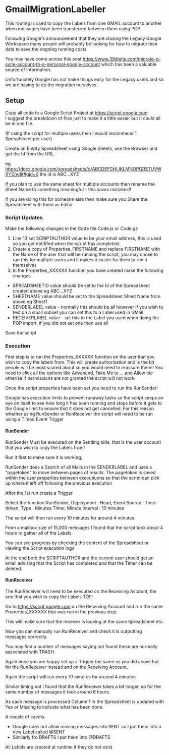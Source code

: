 # GmailMigrationLabeller

This routing is used to copy the Labels from one GMAIL account to another when messages have been transferred between them using POP.

Following Google's announcement that they are closing the Legacy Google Workspace many people will probably be looking for how to migrate their data to save the ongoing running costs.

You may have come across this post https://www.39digits.com/migrate-g-suite-account-to-a-personal-google-account which has been a valuable source of information. 

Unfortunately Google has not make things easy for the Legacy users and so we are having to do the migration ourselves.

## Setup

Copy all code to a Google Script Project at https://script.google.com  
I suggest the breakdown of files just to make it a little easier but it could all be in one file.

(If using the script for multiple users then I would recommend 1 Spreadsheet per user)

Create an Empty Spreadsheet using Google Sheets, use the Browser and get the Id from the URL 

eg https://docs.google.com/spreadsheets/d/ABCDEFGHIJKLMNOPQRSTUVWXYZ/edit#gid=0 the id is ABC...XYZ

If you plan to use the same sheet for multiple accounts then rename the Sheet Name to something meaningful - this saves mistakes!!

If you are doing this for someone else then make sure you Share the Spreadsheet with them as Editor

### Script Updates

Make the following changes in the Code file Code.js or Code.gs

1. Line 13 set SCRIPTAUTHOR value to be your email address, this is used so you get notififed when the script has completed.
2. Create a copy of Properties_FIRSTNAME and replace FIRSTNAME with the Name of the user that will be running the script, you may chose to run this for multiple users and it makes it easier for them to run it themselves
3. In the Properties_XXXXXX function you have created make the following changes

* SPREADSHEETID value should be set to the Id of the Spreadsheet created above eg ABC...XYZ
* SHEETNAME value should be set to the Spreadsheet Sheet Name from above eg Sheet1
* SENDERLABEL value - normally this should be all however if you wish to test on a small subset you can set this to a Label used in GMail
* RECEIVERLABEL value - set this to the Label you used when doing the POP import, if you did not set one then use all

Save the script

### Execution

First step is to run the Properties_XXXXXX function on the user that you wish to copy the labels from. This will create authorisation and is the bit people will be most scared about so you would need to reassure them!! You need to click all the options like Advanced, Take Me to ... and Allow etc otherise if permissions are not granted the script will not work!

Once the script properties have been set you need to run the RunSender!

Google has execution limits to prevent runaway tasks so the script keeps an eye on itself to see how long it has been running and stops before it gets to the Google limit to ensure that it does not get cancelled. For this reason whether using RunSender or RunReceiver the script will need to be run using a Timed Event Trigger

#### RunSender

RunSender Must be executed on the Sending side, that is the user account that you wish to copy the Labels from!

Run it first to make sure it is working, 

RunSender does a Search of all Mails in the SENDERLABEL and uses a "pagetoken" to move between pages of results.
The pagetoken is saved within the user properties between executiuons so that the script can pick up where it left off following the previous execution

After the 1st run create a Trigger

Select the function RunSender, Deployment : Head, Event Source : Time-driven, Type : Minutes Timer, Minute Interval : 10 minutes

The script will then run every 10 minutes for around 4 minutes.

From a mailbox size of 15,000 messages I found that the script took about 4 hours to gather all of the Labels.

You can see progress by checking the content of the Spreadsheet or viewing the Script execution logs

At the end both the SCRIPTAUTHOR and the current user should get an email advising that the Script has completed and that the Timer can be deleted.

#### RunReceiver

The RunReceiver will need to be executed on the Receiving Account, the one that you wish to copy the Labels TO!!!

Go to https://script.google.com on the Receiving Account and run the same Properties_XXXXXX that was run in the previous step.

This will make sure that the receiver is looking at the same Spreadsheet etc.

Now you can manually run RunReceiver and check it is outputting messages correctly.

You may find a number of messages saying not found these are normally associated with TRASH.

Again once you are happy set up a Trigger the same as you did above but for the RunReceiver instead and on the Receiving Account.

Again the script will run every 10 minutes for around 4 minutes.

Similar timing but I found that the RunReceiver takes a bit longer, so for the same number of messages it took around 6 hours.

As each message is processed Column 1 in the Spreadsheet is updated with Yes or Missing to indicate what has been done.

A couple of cavets.

* Google does not allow moving messages into SENT so I put them into a new Label called @SENT
* Similarly fro DRAFTS I put them into @DRAFTS

All Labels are created at runtime if they do not exist


